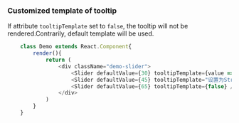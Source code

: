### Customized template of tooltip
If attribute ```tooltipTemplate``` set to ```false```, the tooltip will not be rendered.Contrarily, default template will be used.
```javascript
    class Demo extends React.Component{
        render(){
            return (
                <div className="demo-slider">
                    <Slider defaultValue={30} tooltipTemplate={value => `当前值: ${value}`} />
                    <Slider defaultValue={45} tooltipTemplate="设置为String" />
                    <Slider defaultValue={65} tooltipTemplate={false} />
                </div>
            )
        }
    }
```